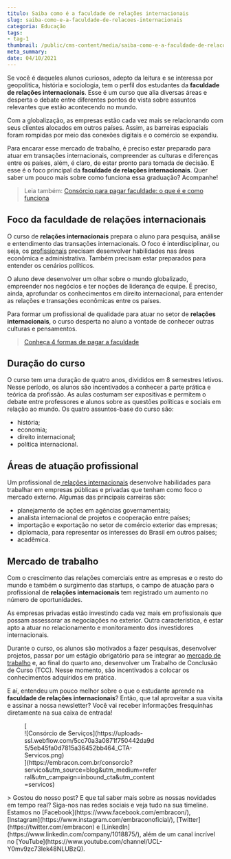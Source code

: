 ```yaml
---
titulo: Saiba como é a faculdade de relações internacionais
slug: saiba-como-e-a-faculdade-de-relacoes-internacionais
categoria: Educação
tags:
- tag-1
thumbnail: /public/cms-content/media/saiba-como-e-a-faculdade-de-relacoes-internacionais.jpeg
meta_summary: 
date: 04/10/2021
---
```

Se você é daqueles alunos curiosos, adepto da leitura e se interessa por geopolítica, história e sociologia, tem o perfil dos estudantes da **faculdade de relações internacionais**. Esse é um curso que alia diversas áreas e desperta o debate entre diferentes pontos de vista sobre assuntos relevantes que estão acontecendo no mundo.

Com a globalização, as empresas estão cada vez mais se relacionando com seus clientes alocados em outros países. Assim, as barreiras espaciais foram rompidas por meio das conexões digitais e o comércio se expandiu.

Para encarar esse mercado de trabalho, é preciso estar preparado para atuar em transações internacionais, compreender as culturas e diferenças entre os países, além, é claro, de estar pronto para tomada de decisão. E esse é o foco principal da **faculdade de relações internacionais**. Quer saber um pouco mais sobre como funciona essa graduação? Acompanhe!

> Leia também: [Consórcio para pagar faculdade: o que é e como funciona](https://www.embracon.com.br/blog/consorcio-embracon-para-pagar-faculdade)

Foco da faculdade de relações internacionais
--------------------------------------------

O curso de **relações internacionais** prepara o aluno para pesquisa, análise e entendimento das transações internacionais. O foco é interdisciplinar, ou seja, os [profissionais](https://www.embracon.com.br/blog/quais-carreiras-estarao-em-alta-nos-proximos-anos-descubra-aqui) precisam desenvolver habilidades nas áreas econômica e administrativa. Também precisam estar preparados para entender os cenários políticos.

O aluno deve desenvolver um olhar sobre o mundo globalizado, empreender nos negócios e ter noções de liderança de equipe. É preciso, ainda, aprofundar os conhecimentos em direito internacional, para entender as relações e transações econômicas entre os países.

Para formar um profissional de qualidade para atuar no setor de **relações internacionais**, o curso desperta no aluno a vontade de conhecer outras culturas e pensamentos.

> [Conheça 4 formas de pagar a faculdade](https://www.embracon.com.br/blog/conheca-4-formas-de-pagar-a-faculdade)

Duração do curso
----------------

O curso tem uma duração de quatro anos, divididos em 8 semestres letivos. Nesse período, os alunos são incentivados a conhecer a parte prática e teórica da profissão. As aulas costumam ser expositivas e permitem o debate entre professores e alunos sobre as questões políticas e sociais em relação ao mundo. Os quatro assuntos-base do curso são:

- história;
- economia;
- direito internacional;
- política internacional.

Áreas de atuação profissional
-----------------------------

Um profissional de[ relações internacionais](https://www.embracon.com.br/blog/estagio-internacional-entenda-como-funciona-e-quais-sao-as-vantagens) desenvolve habilidades para trabalhar em empresas públicas e privadas que tenham como foco o mercado externo. Algumas das principais carreiras são:

- planejamento de ações em agências governamentais;
- analista internacional de projetos e cooperação entre países;
- importação e exportação no setor de comércio exterior das empresas;
- diplomacia, para representar os interesses do Brasil em outros países;
- acadêmica.

Mercado de trabalho
-------------------

Com o crescimento das relações comerciais entre as empresas e o resto do mundo e também o surgimento das startups, o campo de atuação para o profissional de **relações internacionais** tem registrado um aumento no número de oportunidades.

As empresas privadas estão investindo cada vez mais em profissionais que possam assessorar as negociações no exterior. Outra característica, é estar apto a atuar no relacionamento e monitoramento dos investidores internacionais.

Durante o curso, os alunos são motivados a fazer pesquisas, desenvolver projetos, passar por um estágio obrigatório para se integrar ao [mercado de trabalho](https://www.embracon.com.br/blog/7-sinais-de-que-e-hora-de-investir-em-atualizacao-na-carreira) e, ao final do quarto ano, desenvolver um Trabalho de Conclusão de Curso (TCC). Nesse momento, são incentivados a colocar os conhecimentos adquiridos em prática.

E aí, entendeu um pouco melhor sobre o que o estudante aprende na **faculdade de relações internacionais**? Então, que tal aproveitar a sua visita e assinar a nossa newsletter? Você vai receber informações fresquinhas diretamente na sua caixa de entrada!

<figure class="w-richtext-figure-type-image w-richtext-align-center" style="max-width:310px">[<div>![Consórcio de Serviços](https://uploads-ssl.webflow.com/5cc70a3a0871f750442da9d5/5eb45fa0d7815a36452bb464_CTA-Servicos.png)</div>](https://embracon.com.br/consorcio?servico&utm_source=blog&utm_medium=referral&utm_campaign=inbound_cta&utm_content=servicos)</figure>> Gostou do nosso post? E que tal saber mais sobre as nossas novidades em tempo real? Siga-nos nas redes sociais e veja tudo na sua timeline. Estamos no [Facebook](https://www.facebook.com/embracon/), [Instagram](https://www.instagram.com/embraconoficial/), [Twitter](https://twitter.com/embracon) e [LinkedIn](https://www.linkedin.com/company/1018875/), além de um canal incrível no [YouTube](https://www.youtube.com/channel/UCL-Y0mv9zc73Iek48NLUBzQ).
